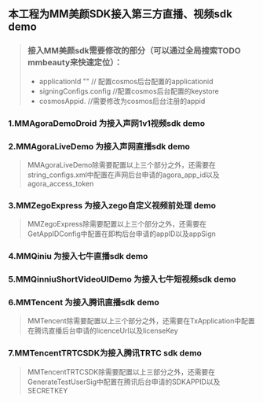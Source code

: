 ## 本工程为MM美颜SDK接入第三方直播、视频sdk demo
> ### 接入MM美颜sdk需要修改的部分（可以通过全局搜索**TODO mmbeauty**来快速定位）：
> - applicationId ""      // 配置cosmos后台配置的applicationid
> - signingConfigs.config //配置cosmos后台配置的keystore
> - cosmosAppid.          //需要修改为cosmos后台注册的appid


### 1.MMAgoraDemoDroid 为接入声网1v1视频sdk demo
### 2.MMAgoraLiveDemo 为接入声网直播sdk demo
> MMAgoraLiveDemo除需要配置以上三个部分之外，还需要在string_configs.xml中配置在声网后台申请的agora_app_id以及agora_access_token
### 3.MMZegoExpress 为接入zego自定义视频前处理 demo
> MMZegoExpress除需要配置以上三个部分之外，还需要在GetAppIDConfig中配置在即构后台申请的appID以及appSign
### 4.MMQiniu 为接入七牛直播sdk demo
### 5.MMQinniuShortVideoUIDemo 为接入七牛短视频sdk demo
### 6.MMTencent 为接入腾讯直播sdk demo
> MMTencent除需要配置以上三个部分之外，还需要在TxApplication中配置在腾讯直播后台申请的licenceUrl以及licenseKey
### 7.MMTencentTRTCSDK为接入腾讯TRTC sdk demo
> MMTencentTRTCSDK除需要配置以上三部分之外，还需要在GenerateTestUserSig中配置在腾讯后台申请的SDKAPPID以及SECRETKEY

